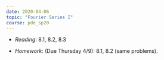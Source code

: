 ```yaml
---
date: 2020-04-06
topic: "Fourier Series I"
course: pde_sp20
---
```


- *Reading*: 8.1, 8.2, 8.3

- *Homework*: (Due Thursday 4/9): 8.1, 8.2 (same problems).

